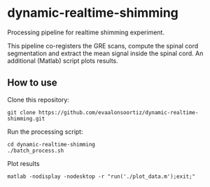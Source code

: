 # dynamic-realtime-shimming

Processing pipeline for realtime shimming experiment. 

This pipeline co-registers the GRE scans, compute the spinal cord segmentation 
and extract the mean signal inside the spinal cord. An additional (Matlab) 
script plots results.

## How to use
Clone this repository:
~~~
git clone https://github.com/evaalonsoortiz/dynamic-realtime-shimming.git
~~~

Run the processing script:
~~~
cd dynamic-realtime-shimming
./batch_process.sh
~~~

Plot results
~~~
matlab -nodisplay -nodesktop -r "run('./plot_data.m');exit;"
~~~
